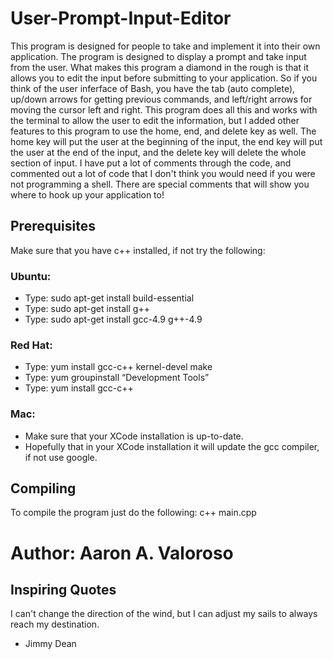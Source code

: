 # User-Prompt-Input-Editor

This program is designed for people to take and implement it into their own application. The program is designed to display a prompt and take input from the user. What makes this program a diamond in the rough is that it allows you to edit the input before submitting to your application. So if you think of the user inferface of Bash, you have the tab (auto complete), up/down arrows for getting previous commands, and left/right arrows for moving the cursor left and right. This program does all this and works with the terminal to allow the user to edit the information, but I added other features to this program to use the home, end, and delete key as well. The home key will put the user at the beginning of the input, the end key will put the user at the end of the input, and the delete key will delete the whole section of input. I have put a lot of comments through the code, and commented out a lot of code that I don't think you would need if you were not programming a shell. There are special comments that will show you where to hook up your application to!

## Prerequisites

Make sure that you have c++ installed, if not try the following:

### Ubuntu: 
- Type: sudo apt-get install build-essential 
- Type: sudo apt-get install g++
- Type: sudo apt-get install gcc-4.9 g++-4.9

### Red Hat: 
- Type: yum install gcc-c++ kernel-devel make
- Type: yum groupinstall “Development Tools”
- Type: yum install gcc-c++

###	Mac:
- Make sure that your XCode installation is up-to-date. 
- Hopefully that in your XCode installation it will update the gcc compiler, if not use google.

## Compiling

To compile the program just do the following: c++ main.cpp

# Author: Aaron A. Valoroso


## Inspiring Quotes

I can't change the direction of the wind, but I can adjust my sails to always reach my destination.
- Jimmy Dean
